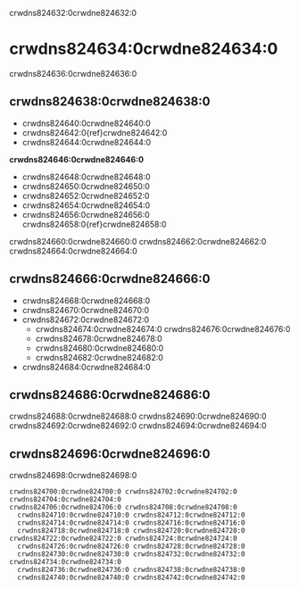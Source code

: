 crwdns824632:0crwdne824632:0
# crwdns824634:0crwdne824634:0

crwdns824636:0crwdne824636:0

## crwdns824638:0crwdne824638:0

* crwdns824640:0crwdne824640:0
* crwdns824642:0{ref}crwdne824642:0
* crwdns824644:0crwdne824644:0


**crwdns824646:0crwdne824646:0**

* crwdns824648:0crwdne824648:0
* crwdns824650:0crwdne824650:0
* crwdns824652:0crwdne824652:0
* crwdns824654:0crwdne824654:0
* crwdns824656:0crwdne824656:0 crwdns824658:0{ref}crwdne824658:0

crwdns824660:0crwdne824660:0 crwdns824662:0crwdne824662:0 crwdns824664:0crwdne824664:0

## crwdns824666:0crwdne824666:0

* crwdns824668:0crwdne824668:0
* crwdns824670:0crwdne824670:0
* crwdns824672:0crwdne824672:0
  * crwdns824674:0crwdne824674:0 crwdns824676:0crwdne824676:0
  * crwdns824678:0crwdne824678:0
  * crwdns824680:0crwdne824680:0
  * crwdns824682:0crwdne824682:0
* crwdns824684:0crwdne824684:0

## crwdns824686:0crwdne824686:0
crwdns824688:0crwdne824688:0 crwdns824690:0crwdne824690:0 crwdns824692:0crwdne824692:0 crwdns824694:0crwdne824694:0


## crwdns824696:0crwdne824696:0
crwdns824698:0crwdne824698:0

```{figure} ../../figures/github-project.jpg
crwdns824700:0crwdne824700:0 crwdns824702:0crwdne824702:0
crwdns824704:0crwdne824704:0
crwdns824706:0crwdne824706:0 crwdns824708:0crwdne824708:0
  crwdns824710:0crwdne824710:0 crwdns824712:0crwdne824712:0
  crwdns824714:0crwdne824714:0 crwdns824716:0crwdne824716:0
  crwdns824718:0crwdne824718:0 crwdns824720:0crwdne824720:0
crwdns824722:0crwdne824722:0 crwdns824724:0crwdne824724:0 
  crwdns824726:0crwdne824726:0 crwdns824728:0crwdne824728:0
  crwdns824730:0crwdne824730:0 crwdns824732:0crwdne824732:0 crwdns824734:0crwdne824734:0
  crwdns824736:0crwdne824736:0 crwdns824738:0crwdne824738:0
  crwdns824740:0crwdne824740:0 crwdns824742:0crwdne824742:0
```

